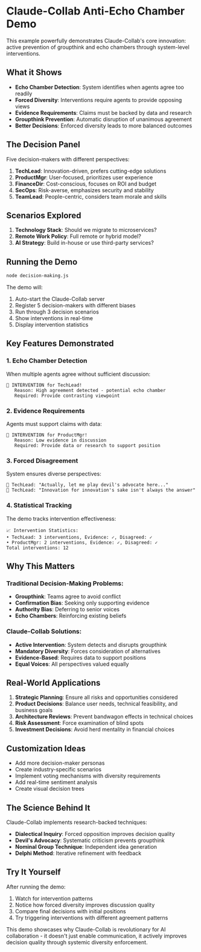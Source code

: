 # Claude-Collab Anti-Echo Chamber Demo

This example powerfully demonstrates Claude-Collab's core innovation: active prevention of groupthink and echo chambers through system-level interventions.

## What it Shows

- **Echo Chamber Detection**: System identifies when agents agree too readily
- **Forced Diversity**: Interventions require agents to provide opposing views
- **Evidence Requirements**: Claims must be backed by data and research
- **Groupthink Prevention**: Automatic disruption of unanimous agreement
- **Better Decisions**: Enforced diversity leads to more balanced outcomes

## The Decision Panel

Five decision-makers with different perspectives:

1. **TechLead**: Innovation-driven, prefers cutting-edge solutions
2. **ProductMgr**: User-focused, prioritizes user experience
3. **FinanceDir**: Cost-conscious, focuses on ROI and budget
4. **SecOps**: Risk-averse, emphasizes security and stability
5. **TeamLead**: People-centric, considers team morale and skills

## Scenarios Explored

1. **Technology Stack**: Should we migrate to microservices?
2. **Remote Work Policy**: Full remote or hybrid model?
3. **AI Strategy**: Build in-house or use third-party services?

## Running the Demo

```bash
node decision-making.js
```

The demo will:
1. Auto-start the Claude-Collab server
2. Register 5 decision-makers with different biases
3. Run through 3 decision scenarios
4. Show interventions in real-time
5. Display intervention statistics

## Key Features Demonstrated

### 1. Echo Chamber Detection
When multiple agents agree without sufficient discussion:
```
🛑 INTERVENTION for TechLead!
   Reason: High agreement detected - potential echo chamber
   Required: Provide contrasting viewpoint
```

### 2. Evidence Requirements
Agents must support claims with data:
```
🛑 INTERVENTION for ProductMgr!
   Reason: Low evidence in discussion
   Required: Provide data or research to support position
```

### 3. Forced Disagreement
System ensures diverse perspectives:
```
💬 TechLead: "Actually, let me play devil's advocate here..."
💬 TechLead: "Innovation for innovation's sake isn't always the answer"
```

### 4. Statistical Tracking
The demo tracks intervention effectiveness:
```
📈 Intervention Statistics:
• TechLead: 3 interventions, Evidence: ✓, Disagreed: ✓
• ProductMgr: 2 interventions, Evidence: ✓, Disagreed: ✓
Total interventions: 12
```

## Why This Matters

### Traditional Decision-Making Problems:
- **Groupthink**: Teams agree to avoid conflict
- **Confirmation Bias**: Seeking only supporting evidence
- **Authority Bias**: Deferring to senior voices
- **Echo Chambers**: Reinforcing existing beliefs

### Claude-Collab Solutions:
- **Active Intervention**: System detects and disrupts groupthink
- **Mandatory Diversity**: Forces consideration of alternatives
- **Evidence-Based**: Requires data to support positions
- **Equal Voices**: All perspectives valued equally

## Real-World Applications

1. **Strategic Planning**: Ensure all risks and opportunities considered
2. **Product Decisions**: Balance user needs, technical feasibility, and business goals
3. **Architecture Reviews**: Prevent bandwagon effects in technical choices
4. **Risk Assessment**: Force examination of blind spots
5. **Investment Decisions**: Avoid herd mentality in financial choices

## Customization Ideas

- Add more decision-maker personas
- Create industry-specific scenarios
- Implement voting mechanisms with diversity requirements
- Add real-time sentiment analysis
- Create visual decision trees

## The Science Behind It

Claude-Collab implements research-backed techniques:
- **Dialectical Inquiry**: Forced opposition improves decision quality
- **Devil's Advocacy**: Systematic criticism prevents groupthink
- **Nominal Group Technique**: Independent idea generation
- **Delphi Method**: Iterative refinement with feedback

## Try It Yourself

After running the demo:
1. Watch for intervention patterns
2. Notice how forced diversity improves discussion quality
3. Compare final decisions with initial positions
4. Try triggering interventions with different agreement patterns

This demo showcases why Claude-Collab is revolutionary for AI collaboration - it doesn't just enable communication, it actively improves decision quality through systemic diversity enforcement.